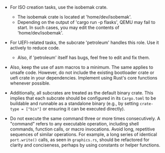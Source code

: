 - For ISO creation tasks, use the isobemak crate.
  - The isobemak crate is located at 'home/dev/isobemak'.
  - Depending on the output of 'cargo run -p flasks', QEMU may fail to start. In such cases, you may edit the contents of 'home/dev/isobemak'.

- For UEFI-related tasks, the subcrate 'petroleum' handles this role. Use it actively to reduce code.
  - Also, if 'petroleum' itself has bugs, feel free to edit and fix them.

- Also, keep the use of asm macros to a minimum. The same applies to unsafe code. However, do not include the existing bootloader crate or uefi crate in your dependencies. Implement using Rust's core functions whenever possible.

- Additionally, all subcrates are treated as the default binary crate. This implies that each subcrate should be configured in its `Cargo.toml` to be buildable and runnable as a standalone binary (e.g., by setting `crate-type = ["bin"]` or ensuring it can be executed directly).
- Do not execute the same command three or more times consecutively. A "command" refers to any executable operation, including shell commands, function calls, or macro invocations. Avoid long, repetitive sequences of similar operations. For example, a long series of identical `port.write()` calls, as seen in `graphics.rs`, should be refactored for clarity and conciseness, perhaps by using constants or helper functions.
